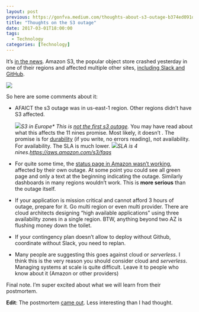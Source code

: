 ```yaml
---
layout: post
previous: https://gonfva.medium.com/thoughts-about-s3-outage-b374ed091daa
title: "Thoughts on the S3 outage"
date: 2017-03-01T18:00:00
tags:
  - Technology
categories: [Technology]
---
```


It’s [in the news](http://www.bbc.co.uk/news/world-us-canada-39119089). Amazon S3, the popular object store crashed yesterday in one of their regions and affected multiple other sites, [including Slack and GitHub](http://venturebeat.com/2017/02/28/aws-is-investigating-s3-issues-affecting-quora-slack-trello/).

![](/img/1*R8FYcp_Jsj5erP9Ws67K_w.png)

So here are some comments about it:

- AFAICT the s3 outage was in us-east-1 region. Other regions didn’t have S3 affected.

  ![](/img/1*2oBaD-BXdtJjRvVuw-dwHw.png)_S3 in Europe* This is [not the first s3 outage](https://twitter.com/chris_stevenson/status/251752053771223040)._
  You may have read about what this affects the 11 nines promise. Most likely, it doesn’t . The promise is for [durability](https://aws.amazon.com/s3/faqs/#data-protection) (if you write, no errors reading), not availability. For availability. The SLA is much lower.
  ![](/img/1*j0tX0qPxNZQNDtxmBZsr7g.png)_SLA is 4 nines.<https://aws.amazon.com/s3/faqs>_

- For quite some time, the [status page in Amazon wasn’t working](https://www.theregister.co.uk/2017/03/01/aws_s3_outage/), affected by their own outage. At some point you could see all green page and only a text at the beginning indicating the outage. Similarly dashboards in many regions wouldn’t work. This is **more serious** than the outage itself.
- If your application is mission critical and cannot afford 3 hours of outage, prepare for it. Go multi region or even multi provider. There are cloud architects designing “high available applications” using three availability zones in a single region. BTW, anything beyond two AZ is flushing money down the toilet.
- If your contingency plan doesn’t allow to deploy without Github, coordinate without Slack, you need to replan.
- Many people are suggesting this goes against cloud or _serverless_. I think this is the very reason you should consider cloud and _serverless_. Managing systems at scale is quite difficult. Leave it to people who know about it (Amazon or other providers)

Final note. I’m super excited about what we will learn from their postmortem.

**Edit**: The postmortem [came out](https://aws.amazon.com/message/41926/). Less interesting than I had thought.
